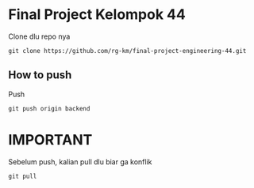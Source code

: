 # Final Project Kelompok 44

Clone dlu repo nya

```
git clone https://github.com/rg-km/final-project-engineering-44.git
```

## How to push

Push

```
git push origin backend
```

# IMPORTANT

Sebelum push, kalian pull dlu biar ga konflik

```
git pull
```
